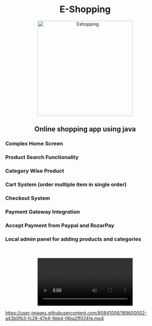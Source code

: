 <h1 align="center">E-Shopping</h1>
<p align="center">
    <img
            alt="Eshopping"
            src="https://user-images.githubusercontent.com/80841006/189596352-42712c4d-d139-4982-81c3-eacdc4d8ac5c.png"style="width:300px;height:300px;align="center"
    />
</p>
<h2 align="center">Online shopping app using java </h2>

<h3> Complex Home Screen </h3>
<h3> Product Search Functionality </h3>
<h3> Category Wise Product</h3>
<h3> Cart System (order multiple item in single order)</h3>
<h3> Checkout System </h3>
<h3> Payment Gateway Integration </h3>
<h3> Accept Payment from Paypal and RozarPay </h3>
<h3> Local admin panel for adding products and categories</h3>
<div style="text-align:center"> 
  <br><br>
  <video align="center">
    <source src="https://user-images.githubusercontent.com/80841006/189600002-a43b0fb3-fc26-47e4-9eb4-f4ba2ff0241e.mp4" type="video/mp4">
    Demo video of E shopping App
  </video>
</div> 

https://user-images.githubusercontent.com/80841006/189600002-a43b0fb3-fc26-47e4-9eb4-f4ba2ff0241e.mp4

